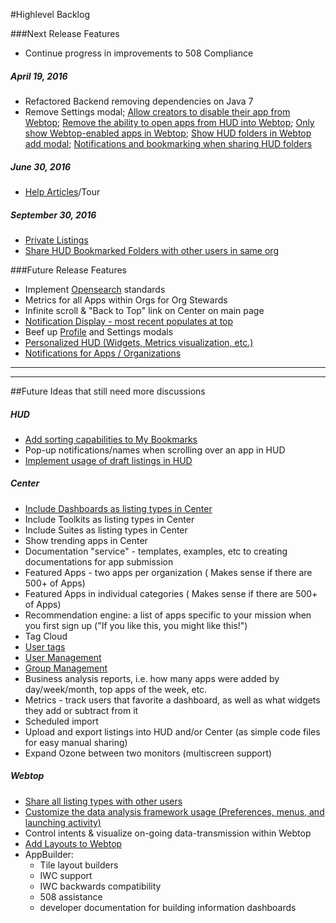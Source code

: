 #Highlevel Backlog

###Next Release Features
* Continue progress in improvements to 508 Compliance

##### April 19, 2016
* Refactored Backend removing dependencies on Java 7
* Remove Settings modal; [Allow creators to disable their app from Webtop](https://github.com/ozone-development/ozp-center/issues/287); [Remove the ability to open apps from HUD into Webtop](https://github.com/ozone-development/ozp-hud/issues/143); [Only show Webtop-enabled apps in Webtop](https://github.com/ozone-development/ozp-webtop/issues/651); [Show HUD folders in Webtop add modal](https://github.com/ozone-development/ozp-webtop/issues/652); [Notifications and bookmarking when sharing HUD folders](https://github.com/ozone-development/ozp-hud/issues/137)

##### June 30, 2016
* [Help Articles](https://github.com/ozone-development/ozp-documentation/wiki/Help-Articles)/Tour

##### September 30, 2016
* [Private Listings](https://github.com/ozone-development/ozp-documentation/wiki/Private-Listings)
* [Share HUD Bookmarked Folders with other users in same org](https://github.com/ozone-development/ozp-documentation/wiki/Share-Bookmarked-Folder)


###Future Release Features
* Implement [Opensearch](https://github.com/ozone-development/ozp-center/issues/163) standards
* Metrics for all Apps within Orgs for Org Stewards
* Infinite scroll & "Back to Top" link on Center on main page
* [Notification Display - most recent populates at top](https://github.com/ozone-development/ozp-documentation/wiki/Notification-Display)
* Beef up [Profile](https://github.com/ozone-development/ozp-documentation/wiki/Profile) and Settings modals
* [Personalized HUD (Widgets, Metrics visualization, etc.)](https://github.com/ozone-development/ozp-documentation/wiki/Customized-HUD)
* [Notifications for Apps / Organizations](https://github.com/ozone-development/ozp-documentation/wiki/Notifications)

****
***

##Future Ideas that still need more discussions
##### HUD
* [Add sorting capabilities to My Bookmarks](https://github.com/ozone-development/ozp-documentation/wiki/Sorting-Bookmarks)
* Pop-up notifications/names when scrolling over an app in HUD
* [Implement usage of draft listings in HUD](https://github.com/ozone-development/ozp-documentation/wiki/Draft-Listings)

##### Center
* [Include Dashboards as listing types in Center](https://github.com/ozone-development/ozp-documentation/wiki/Adding-Dashboards-Listing-Type)
* Include Toolkits as listing types in Center
* Include Suites as listing types in Center
* Show trending apps in Center
* Documentation "service" - templates, examples, etc to creating documentations for app submission
* Featured Apps - two apps per organization ( Makes sense if there are 500+ of Apps)
* Featured Apps in individual categories ( Makes sense if there are 500+ of Apps)
* Recommendation engine: a list of apps specific to your mission when you first sign up ("If you like this, you might like this!")
* Tag Cloud
* [User tags](https://github.com/ozone-development/ozp-documentation/wiki/User-Tags)
* [User Management](https://github.com/ozone-development/ozp-documentation/wiki/User-Management)
* [Group Management](https://github.com/ozone-development/ozp-documentation/wiki/Group-Management)
* Business analysis reports, i.e. how many apps were added by day/week/month, top apps of the week, etc.
* Metrics - track users that favorite a dashboard, as well as what widgets they add or subtract from it
* Scheduled import
* Upload and export listings into HUD and/or Center (as simple code files for easy manual sharing)
* Expand Ozone between two monitors (multiscreen support)

##### Webtop
* [Share all listing types with other users](https://github.com/ozone-development/ozp-documentation/wiki/Sharing-Listings)
* [Customize the data analysis framework usage (Preferences, menus, and launching activity)](https://github.com/ozone-development/ozp-documentation/wiki/Customize-the-Data-Analysis-Framework)
* Control intents & visualize on-going data-transmission within Webtop
* [Add Layouts to Webtop](https://github.com/ozone-development/ozp-documentation/wiki/Webtop---Displaying-Apps-in-Layouts)
* AppBuilder:
    * Tile layout builders
    * IWC support
    * IWC backwards compatibility
    * 508 assistance
    * developer documentation for building information dashboards